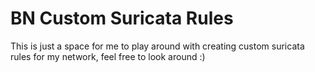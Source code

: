 # BN Custom Suricata Rules
This is just a space for me to play around with creating custom suricata rules for my network, feel free to look around :)
